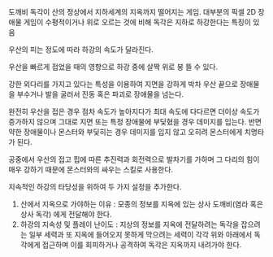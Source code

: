 도깨비 독각이 산의 정상에서 지하세계의 지옥까지 떨어지는 게임.
대부분의 픽셀 2D 장애물 게임이 수평적이거나 위로 오르는 것에 비해 독각은 지하로 하강한다는 특징이 있음

우산의 피는 정도에 따라 하강의 속도가 달라진다.

우산을 빠르게 접었을 때의 영향으로 하강 중에 살짝 위로 붕 뜰 수 있다.

강한 외다리를 가지고 있다는 특성을 이용하여 지면을 강하게 박차 우산 끝으로 장애물을 부수거나 발을 굴러서 진동 혹은 파괴로 장애물을 넘는다. 

완전히 우산을 접은 경우 점차 속도가 높아지다가 최대 속도에 다다르면 더이상 속도가 증가하지 않으며 그대로 지면 또는 특정 장애물에 부딫혔을 경우 데미지를 입는다. 반면 약한 장애물이나 몬스터와 부딫히는 경우 데미지를 입지 않고 오히려 몬스터에게 치명타가 된다.

공중에서 우산의 접고 핍에 따른 추진력과 회전력으로 발차기를 가하며 그 다리의 힘이 매우 강하기 때문에 몬스터와의 싸우는 스킬로 사용한다.

지속적인 하강의 타당성을 위하여 두 가지 설정을 추가한다.
1. 산에서 지옥으로 가야하는 이유 : 모종의 정보를 지옥에 있는 상사 도깨비(염라 혹은 상사 독각) 에게 전달해야 한다.
2. 하강의 지속성 및 플레이 난이도 : 지상의 정보를 지옥에 전달하려는 독각을 잡으려는 일부 세력과 또 지옥에 들어오지 못하게 막으려는 세력이 각각 위와 아래에서 독각에게 접근하며 이를 회피하거나 공격하여 독각은 지옥까지 내려가야 한다.
